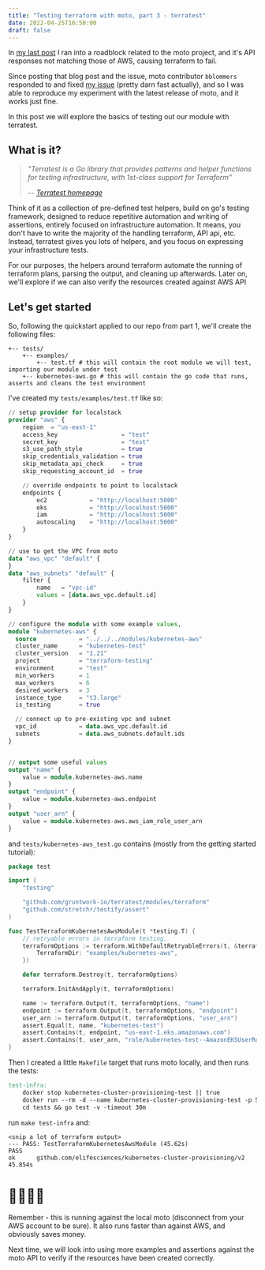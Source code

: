 ```yaml
---
title: "Testing terraform with moto, part 3 - terratest"
date: 2022-04-25T16:50:00
draft: false
---
```


In [my last post](/blog/2022-03-11-testing-terraform-with-moto-part-2/) I ran into a roadblock related to the moto project, and it's API responses not matching those of AWS, causing terraform to fail.

Since posting that blog post and the issue, moto contributor `bblommers` responded to and fixed [my issue](https://github.com/spulec/moto/issues/4979) (pretty darn fast actually), and so I was able to reproduce my experiment with the latest release of moto, and it works just fine.

In this post we will explore the basics of testing out our module with terratest.

## What is it?

> *"Terratest is a Go library that provides patterns and helper functions for testing infrastructure, with 1st-class support for Terraform"*
>
>  -- <cite>[Terratest homepage](https://terratest.gruntwork.io/)</cite>

Think of it as a collection of pre-defined test helpers, build on go's testing framework, designed to reduce repetitive automation and writing of assertions, entirely focused on infrastructure automation. It means, you don't have to write the majority of the handling terraform, API api, etc. Instead, terratest gives you lots of helpers, and you focus on expressing your infrastructure tests.

For our purposes, the helpers around terraform automate the running of terraform plans, parsing the output, and cleaning up afterwards. Later on, we'll explore if we can also verify the resources created against AWS API

## Let's get started

So, following the quickstart applied to our repo from part 1, we'll create the following files:

```text
+-- tests/
    +-- examples/
        +-- test.tf # this will contain the root module we will test, importing our module under test
    +-- kubernetes-aws.go # this will contain the go code that runs, asserts and cleans the test environment
```

I've created my `tests/examples/test.tf` like so:

```terraform
// setup provider for localstack
provider "aws" {
    region  = "us-east-1"
    access_key                  = "test"
    secret_key                  = "test"
    s3_use_path_style           = true
    skip_credentials_validation = true
    skip_metadata_api_check     = true
    skip_requesting_account_id  = true

    // override endpoints to point to localstack
    endpoints {
        ec2            = "http://localhost:5000"
        eks            = "http://localhost:5000"
        iam            = "http://localhost:5000"
        autoscaling    = "http://localhost:5000"
    }
}

// use to get the VPC from moto
data "aws_vpc" "default" {
}
data "aws_subnets" "default" {
    filter {
        name   = "vpc-id"
        values = [data.aws_vpc.default.id]
    }
}

// configure the module with some example values,
module "kubernetes-aws" {
  source            = "../../../modules/kubernetes-aws"
  cluster_name      = "kubernetes-test"
  cluster_version   = "1.21"
  project           = "terraform-testing"
  environment       = "test"
  min_workers       = 1
  max_workers       = 6
  desired_workers   = 3
  instance_type     = "t3.large"
  is_testing        = true

  // connect up to pre-existing vpc and subnet
  vpc_id            = data.aws_vpc.default.id
  subnets           = data.aws_subnets.default.ids
}


// output some useful values
output "name" {
    value = module.kubernetes-aws.name
}
output "endpoint" {
    value = module.kubernetes-aws.endpoint
}
output "user_arn" {
    value = module.kubernetes-aws.aws_iam_role_user_arn
}
```

and `tests/kubernetes-aws_test.go` contains (mostly from the getting started tutorial):

```go
package test

import (
	"testing"

	"github.com/gruntwork-io/terratest/modules/terraform"
	"github.com/stretchr/testify/assert"
)

func TestTerraformKubernetesAwsModule(t *testing.T) {
	// retryable errors in terraform testing.
	terraformOptions := terraform.WithDefaultRetryableErrors(t, &terraform.Options{
		TerraformDir: "examples/kubernetes-aws",
	})

	defer terraform.Destroy(t, terraformOptions)

	terraform.InitAndApply(t, terraformOptions)

	name := terraform.Output(t, terraformOptions, "name")
	endpoint := terraform.Output(t, terraformOptions, "endpoint")
	user_arn := terraform.Output(t, terraformOptions, "user_arn")
	assert.Equal(t, name, "kubernetes-test")
	assert.Contains(t, endpoint, "us-east-1.eks.amazonaws.com")
	assert.Contains(t, user_arn, "role/kubernetes-test--AmazonEKSUserRole")
}
```

Then I created a little `Makefile` target that runs moto locally, and then runs the tests:
```Makefile
test-infra:
	docker stop kubernetes-cluster-provisioning-test || true
	docker run --rm -d --name kubernetes-cluster-provisioning-test -p 5000:5000 motoserver/moto:latest
	cd tests && go test -v -timeout 30m
```

run `make test-infra` and:

```shell
<snip a lot of terraform output>
--- PASS: TestTerraformKubernetesAwsModule (45.62s)
PASS
ok  	github.com/elifesciences/kubernetes-cluster-provisioning/v2	45.854s
```

# 🎉💃🕺🎉

Remember - this is running against the local moto (disconnect from your AWS account to be sure). It also runs faster than against AWS, and obviously saves money.

Next time, we will look into using more examples and assertions against the moto API to verify if the resources have been created correctly.
